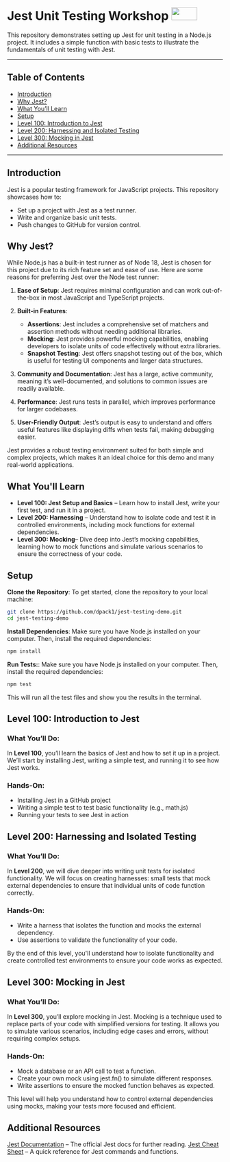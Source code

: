 # Jest Unit Testing Workshop <img src="https://jestjs.io/img/opengraph.png" width="60" height="30" />


This repository demonstrates setting up Jest for unit testing in a Node.js project. It includes a simple function with basic tests to illustrate the fundamentals of unit testing with Jest.

---

## Table of Contents
- [Introduction](#introduction)
- [Why Jest?](#why-jest)
- [What You’ll Learn](#what-youll-learn)
- [Setup](#setup)
- [Level 100: Introduction to Jest](#level-100-introduction-to-jest)
- [Level 200: Harnessing and Isolated Testing](#level-200-harnessing-and-isolated-testing)
- [Level 300: Mocking in Jest](#level-300-mocking-in-jest)
- [Additional Resources](#additional-resources)
---

## Introduction
Jest is a popular testing framework for JavaScript projects. This repository showcases how to:
- Set up a project with Jest as a test runner.
- Write and organize basic unit tests.
- Push changes to GitHub for version control.

## Why Jest?
While Node.js has a built-in test runner as of Node 18, Jest is chosen for this project due to its rich feature set and ease of use. Here are some reasons for preferring Jest over the Node test runner:

1. **Ease of Setup**: Jest requires minimal configuration and can work out-of-the-box in most JavaScript and TypeScript projects.

2. **Built-in Features**:
   - **Assertions**: Jest includes a comprehensive set of matchers and assertion methods without needing additional libraries.
   - **Mocking**: Jest provides powerful mocking capabilities, enabling developers to isolate units of code effectively without extra libraries.
   - **Snapshot Testing**: Jest offers snapshot testing out of the box, which is useful for testing UI components and larger data structures.

3. **Community and Documentation**: Jest has a large, active community, meaning it’s well-documented, and solutions to common issues are readily available.

4. **Performance**: Jest runs tests in parallel, which improves performance for larger codebases.

5. **User-Friendly Output**: Jest’s output is easy to understand and offers useful features like displaying diffs when tests fail, making debugging easier.

Jest provides a robust testing environment suited for both simple and complex projects, which makes it an ideal choice for this demo and many real-world applications.

## What You'll Learn
- **Level 100: Jest Setup and Basics** – Learn how to install Jest, write your first test, and run it in a project.
- **Level 200: Harnessing** – Understand how to isolate code and test it in controlled environments, including mock functions for external dependencies.
- **Level 300: Mocking**– Dive deep into Jest’s mocking capabilities, learning how to mock functions and simulate various scenarios to ensure the correctness of your code.



## Setup
**Clone the Repository**:
 To get started, clone the repository to your local machine:
   ```bash
   git clone https://github.com/dpack1/jest-testing-demo.git
   cd jest-testing-demo
   ```

**Install Dependencies**: 
Make sure you have Node.js installed on your computer. Then, install the required dependencies:


``` bash
npm install
```

**Run Tests:**:
Make sure you have Node.js installed on your computer. Then, install the required dependencies:
``` bash
npm test
```
This will run all the test files and show you the results in the terminal.

## Level 100: Introduction to Jest
### What You’ll Do:
In **Level 100**, you’ll learn the basics of Jest and how to set it up in a project. We’ll start by installing Jest, writing a simple test, and running it to see how Jest works.

### Hands-On:
- Installing Jest in a GitHub project
- Writing a simple test to test basic functionality (e.g., math.js)
- Running your tests to see Jest in action

## Level 200: Harnessing and Isolated Testing
### What You’ll Do:
In **Level 200**, we will dive deeper into writing unit tests for isolated functionality. We will focus on creating harnesses: small tests that mock external dependencies to ensure that individual units of code function correctly.

### Hands-On:
- Write a harness that isolates the function and mocks the external dependency.
- Use assertions to validate the functionality of your code.

By the end of this level, you'll understand how to isolate functionality and create controlled test environments to ensure your code works as expected.


## Level 300: Mocking in Jest
### What You’ll Do:
In **Level 300**, you’ll explore mocking in Jest. Mocking is a technique used to replace parts of your code with simplified versions for testing. It allows you to simulate various scenarios, including edge cases and errors, without requiring complex setups.

### Hands-On:
- Mock a database or an API call to test a function.
- Create your own mock using jest.fn() to simulate different responses.
- Write assertions to ensure the mocked function behaves as expected.

This level will help you understand how to control external dependencies using mocks, making your tests more focused and efficient.


## Additional Resources
[Jest Documentation](https://archive.jestjs.io/docs/en/22.x/getting-started.html) – The official Jest docs for further reading.
[Jest Cheat Sheet](https://devhints.io/jest) – A quick reference for Jest commands and functions.